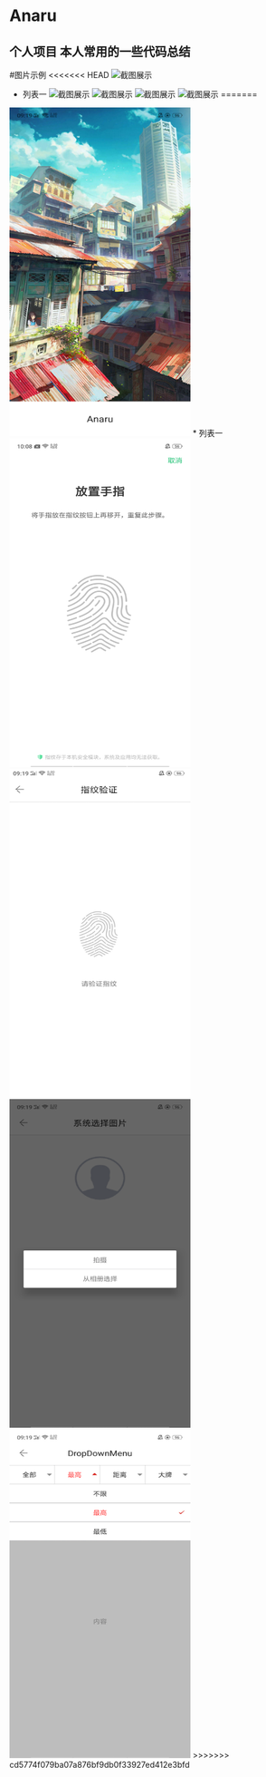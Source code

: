 # Anaru
个人项目
本人常用的一些代码总结
------------------

#图片示例
<<<<<<< HEAD
![截图展示](https://github.com/LRDDYR/Anaru/tree/master/screenshot/Screenshot_2018-07-27-09-19-16-93.png)
* 列表一
![截图展示](https://github.com/LRDDYR/Anaru/tree/master/screenshot/Screenshot_2018-07-18-10-08-57-62.png)
![截图展示](https://github.com/LRDDYR/Anaru/tree/master/screenshot/Screenshot_2018-07-27-09-19-23-80.png)
![截图展示](https://github.com/LRDDYR/Anaru/tree/master/screenshot/Screenshot_2018-07-27-09-19-32-10.png)
![截图展示](https://github.com/LRDDYR/Anaru/tree/master/screenshot/Screenshot_2018-07-27-09-19-45-38.png)
=======
<img src="https://github.com/LRDDYR/Anaru/raw/master/screenshot/Screenshot_2018-07-27-09-19-16-93.png" width="320" height="580"/>
* 列表一
<img src="https://github.com/LRDDYR/Anaru/raw/master/screenshot/Screenshot_2018-07-18-10-08-57-62.png" width="320" height="580"/>
<img src="https://github.com/LRDDYR/Anaru/raw/master/screenshot/Screenshot_2018-07-27-09-19-23-80.png" width="320" height="580"/>
<img src="https://github.com/LRDDYR/Anaru/raw/master/screenshot/Screenshot_2018-07-27-09-19-32-10.png" width="320" height="580"/>
<img src="https://github.com/LRDDYR/Anaru/raw/master/screenshot/Screenshot_2018-07-27-09-19-45-38.png" width="320" height="580"/>
>>>>>>> cd5774f079ba07a876bf9db0f33927ed412e3bfd
